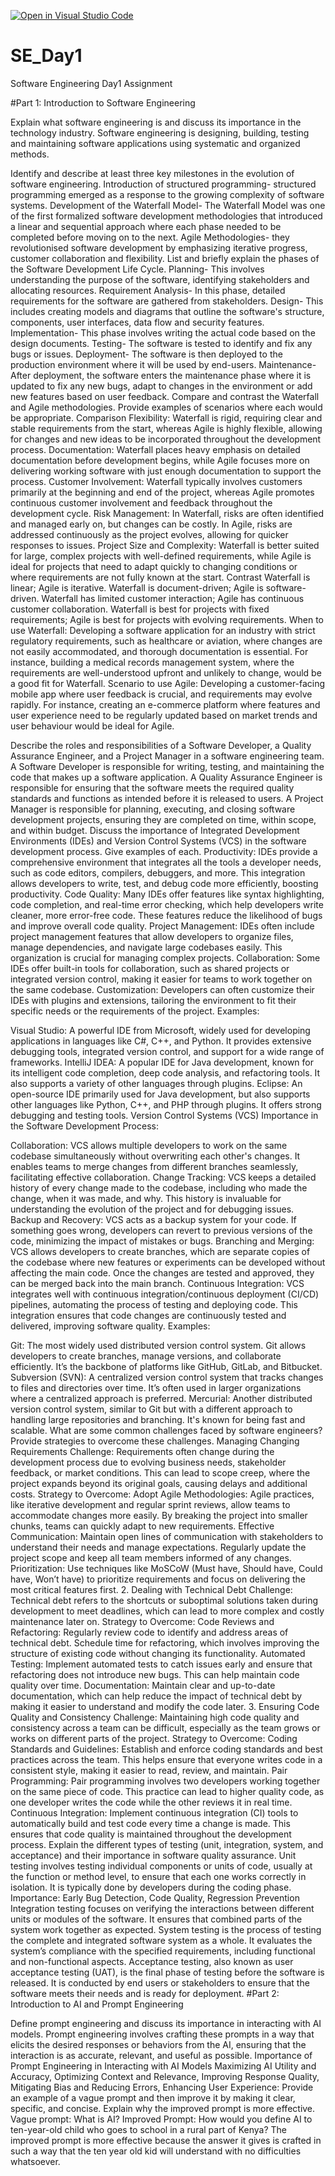 [![Open in Visual Studio Code](https://classroom.github.com/assets/open-in-vscode-2e0aaae1b6195c2367325f4f02e2d04e9abb55f0b24a779b69b11b9e10269abc.svg)](https://classroom.github.com/online_ide?assignment_repo_id=15882417&assignment_repo_type=AssignmentRepo)
# SE_Day1
Software Engineering Day1 Assignment

#Part 1: Introduction to Software Engineering

Explain what software engineering is and discuss its importance in the technology industry.
Software engineering is designing, building, testing and maintaining software applications using systematic and organized methods.

Identify and describe at least three key milestones in the evolution of software engineering.
Introduction of structured programming- structured programming emerged as a response to the growing complexity of software systems.
Development of the Waterfall Model- The Waterfall Model was one of the first formalized software development methodologies that introduced a linear and sequential approach where each phase needed to be completed before moving on to the next.
Agile Methodologies- they revolutionised software development by emphasizing iterative progress, customer collaboration and flexibility.
List and briefly explain the phases of the Software Development Life Cycle.
Planning- This involves understanding the purpose of the software, identifying stakeholders and allocating resources.
Requirement Analysis- In this phase, detailed requirements for the software are gathered from stakeholders.
Design- This includes creating models and diagrams that outline the software's structure, components, user interfaces, data flow and security features.
Implementation- This phase involves writing the actual code based on the design documents.
Testing- The software is tested to identify and fix any bugs or issues.
Deployment- The software is then deployed to the production environment where it will be used by end-users.
Maintenance- After deployment, the software enters the maintenance phase where it is updated to fix any new bugs, adapt to changes in the environment or add new features based on user feedback.
Compare and contrast the Waterfall and Agile methodologies. Provide examples of scenarios where each would be appropriate.
Comparison
Flexibility: Waterfall is rigid, requiring clear and stable requirements from the start, whereas Agile is highly flexible, allowing for changes and new ideas to be incorporated throughout the development process.
Documentation: Waterfall places heavy emphasis on detailed documentation before development begins, while Agile focuses more on delivering working software with just enough documentation to support the process.
Customer Involvement: Waterfall typically involves customers primarily at the beginning and end of the project, whereas Agile promotes continuous customer involvement and feedback throughout the development cycle.
Risk Management: In Waterfall, risks are often identified and managed early on, but changes can be costly. In Agile, risks are addressed continuously as the project evolves, allowing for quicker responses to issues.
Project Size and Complexity: Waterfall is better suited for large, complex projects with well-defined requirements, while Agile is ideal for projects that need to adapt quickly to changing conditions or where requirements are not fully known at the start.
Contrast
Waterfall is linear; Agile is iterative.
Waterfall is document-driven; Agile is software-driven.
Waterfall has limited customer interaction; Agile has continuous customer collaboration.
Waterfall is best for projects with fixed requirements; Agile is best for projects with evolving requirements.
When to use Waterfall: Developing a software application for an industry with strict regulatory requirements, such as healthcare or aviation, where changes are not easily accommodated, and thorough documentation is essential. For instance, building a medical records management system, where the requirements are well-understood upfront and unlikely to change, would be a good fit for Waterfall.
Scenario to use Agile: Developing a customer-facing mobile app where user feedback is crucial, and requirements may evolve rapidly. For instance, creating an e-commerce platform where features and user experience need to be regularly updated based on market trends and user behaviour would be ideal for Agile.

Describe the roles and responsibilities of a Software Developer, a Quality Assurance Engineer, and a Project Manager in a software engineering team.
A Software Developer is responsible for writing, testing, and maintaining the code that makes up a software application.
A Quality Assurance Engineer is responsible for ensuring that the software meets the required quality standards and functions as intended before it is released to users.
A Project Manager is responsible for planning, executing, and closing software development projects, ensuring they are completed on time, within scope, and within budget.
Discuss the importance of Integrated Development Environments (IDEs) and Version Control Systems (VCS) in the software development process. Give examples of each.
Productivity: IDEs provide a comprehensive environment that integrates all the tools a developer needs, such as code editors, compilers, debuggers, and more. This integration allows developers to write, test, and debug code more efficiently, boosting productivity.
Code Quality: Many IDEs offer features like syntax highlighting, code completion, and real-time error checking, which help developers write cleaner, more error-free code. These features reduce the likelihood of bugs and improve overall code quality.
Project Management: IDEs often include project management features that allow developers to organize files, manage dependencies, and navigate large codebases easily. This organization is crucial for managing complex projects.
Collaboration: Some IDEs offer built-in tools for collaboration, such as shared projects or integrated version control, making it easier for teams to work together on the same codebase.
Customization: Developers can often customize their IDEs with plugins and extensions, tailoring the environment to fit their specific needs or the requirements of the project.
Examples:

Visual Studio: A powerful IDE from Microsoft, widely used for developing applications in languages like C#, C++, and Python. It provides extensive debugging tools, integrated version control, and support for a wide range of frameworks.
IntelliJ IDEA: A popular IDE for Java development, known for its intelligent code completion, deep code analysis, and refactoring tools. It also supports a variety of other languages through plugins.
Eclipse: An open-source IDE primarily used for Java development, but also supports other languages like Python, C++, and PHP through plugins. It offers strong debugging and testing tools.
Version Control Systems (VCS)
Importance in the Software Development Process:

Collaboration: VCS allows multiple developers to work on the same codebase simultaneously without overwriting each other's changes. It enables teams to merge changes from different branches seamlessly, facilitating effective collaboration.
Change Tracking: VCS keeps a detailed history of every change made to the codebase, including who made the change, when it was made, and why. This history is invaluable for understanding the evolution of the project and for debugging issues.
Backup and Recovery: VCS acts as a backup system for your code. If something goes wrong, developers can revert to previous versions of the code, minimizing the impact of mistakes or bugs.
Branching and Merging: VCS allows developers to create branches, which are separate copies of the codebase where new features or experiments can be developed without affecting the main code. Once the changes are tested and approved, they can be merged back into the main branch.
Continuous Integration: VCS integrates well with continuous integration/continuous deployment (CI/CD) pipelines, automating the process of testing and deploying code. This integration ensures that code changes are continuously tested and delivered, improving software quality.
Examples:

Git: The most widely used distributed version control system. Git allows developers to create branches, manage versions, and collaborate efficiently. It’s the backbone of platforms like GitHub, GitLab, and Bitbucket.
Subversion (SVN): A centralized version control system that tracks changes to files and directories over time. It’s often used in larger organizations where a centralized approach is preferred.
Mercurial: Another distributed version control system, similar to Git but with a different approach to handling large repositories and branching. It's known for being fast and scalable.
What are some common challenges faced by software engineers? Provide strategies to overcome these challenges.
Managing Changing Requirements
Challenge: Requirements often change during the development process due to evolving business needs, stakeholder feedback, or market conditions. This can lead to scope creep, where the project expands beyond its original goals, causing delays and additional costs.
Strategy to Overcome:
Adopt Agile Methodologies: Agile practices, like iterative development and regular sprint reviews, allow teams to accommodate changes more easily. By breaking the project into smaller chunks, teams can quickly adapt to new requirements.
Effective Communication: Maintain open lines of communication with stakeholders to understand their needs and manage expectations. Regularly update the project scope and keep all team members informed of any changes.
Prioritization: Use techniques like MoSCoW (Must have, Should have, Could have, Won’t have) to prioritize requirements and focus on delivering the most critical features first.
2. Dealing with Technical Debt
Challenge: Technical debt refers to the shortcuts or suboptimal solutions taken during development to meet deadlines, which can lead to more complex and costly maintenance later on.
Strategy to Overcome:
Code Reviews and Refactoring: Regularly review code to identify and address areas of technical debt. Schedule time for refactoring, which involves improving the structure of existing code without changing its functionality.
Automated Testing: Implement automated tests to catch issues early and ensure that refactoring does not introduce new bugs. This can help maintain code quality over time.
Documentation: Maintain clear and up-to-date documentation, which can help reduce the impact of technical debt by making it easier to understand and modify the code later.
3. Ensuring Code Quality and Consistency
Challenge: Maintaining high code quality and consistency across a team can be difficult, especially as the team grows or works on different parts of the project.
Strategy to Overcome:
Coding Standards and Guidelines: Establish and enforce coding standards and best practices across the team. This helps ensure that everyone writes code in a consistent style, making it easier to read, review, and maintain.
Pair Programming: Pair programming involves two developers working together on the same piece of code. This practice can lead to higher quality code, as one developer writes the code while the other reviews it in real time.
Continuous Integration: Implement continuous integration (CI) tools to automatically build and test code every time a change is made. This ensures that code quality is maintained throughout the development process.
Explain the different types of testing (unit, integration, system, and acceptance) and their importance in software quality assurance.
Unit testing involves testing individual components or units of code, usually at the function or method level, to ensure that each one works correctly in isolation. It is typically done by developers during the coding phase.
Importance: Early Bug Detection, Code Quality, Regression Prevention
Integration testing focuses on verifying the interactions between different units or modules of the software. It ensures that combined parts of the system work together as expected.
System testing is the process of testing the complete and integrated software system as a whole. It evaluates the system’s compliance with the specified requirements, including functional and non-functional aspects.
Acceptance testing, also known as user acceptance testing (UAT), is the final phase of testing before the software is released. It is conducted by end users or stakeholders to ensure that the software meets their needs and is ready for deployment.
#Part 2: Introduction to AI and Prompt Engineering


Define prompt engineering and discuss its importance in interacting with AI models.
Prompt engineering involves crafting these prompts in a way that elicits the desired responses or behaviors from the AI, ensuring that the interaction is as accurate, relevant, and useful as possible.
Importance of Prompt Engineering in Interacting with AI Models
Maximizing AI Utility and Accuracy, Optimizing Context and Relevance, Improving Response Quality, Mitigating Bias and Reducing Errors, Enhancing User Experience:
Provide an example of a vague prompt and then improve it by making it clear, specific, and concise. Explain why the improved prompt is more effective.
Vague prompt: What is AI?
Improved Prompt: How would you define AI to  ten-year-old child who goes to school in a rural part of Kenya?
The improved prompt is more effective because the answer it gives is crafted in such a way that the ten year old kid will understand with no difficulties whatsoever.
